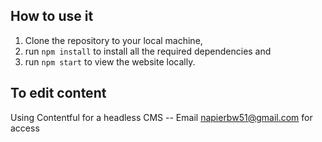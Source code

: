 ## How to use it

1. Clone the repository to your local machine,
2. run `npm install` to install all the required dependencies and
3. run `npm start` to view the website locally.

## To edit content

Using Contentful for a headless CMS -- Email napierbw51@gmail.com for access
